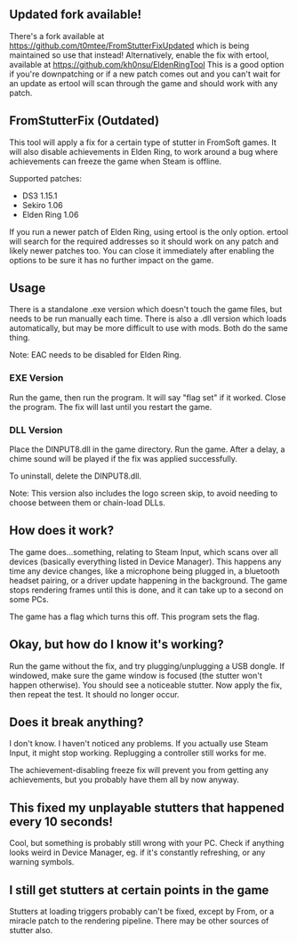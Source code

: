 ## Updated fork available!
There's a fork available at https://github.com/t0mtee/FromStutterFixUpdated which is being maintained so use that instead!
Alternatively, enable the fix with ertool, available at https://github.com/kh0nsu/EldenRingTool
This is a good option if you're downpatching or if a new patch comes out and you can't wait for an update as ertool will scan through the game and should work with any patch.

## FromStutterFix (Outdated)

This tool will apply a fix for a certain type of stutter in FromSoft games. It will also disable achievements in Elden Ring, to work around a bug where achievements can freeze the game when Steam is offline.

Supported patches:
* DS3 1.15.1
* Sekiro 1.06
* Elden Ring 1.06

If you run a newer patch of Elden Ring, using ertool is the only option. ertool will search for the required addresses so it should work on any patch and likely newer patches too. You can close it immediately after enabling the options to be sure it has no further impact on the game.

## Usage

There is a standalone .exe version which doesn't touch the game files, but needs to be run manually each time. There is also a .dll version which loads automatically, but may be more difficult to use with mods. Both do the same thing.

Note: EAC needs to be disabled for Elden Ring.

### EXE Version

Run the game, then run the program. It will say "flag set" if it worked. Close the program. The fix will last until you restart the game.

### DLL Version

Place the DINPUT8.dll in the game directory. Run the game. After a delay, a chime sound will be played if the fix was applied successfully.

To uninstall, delete the DINPUT8.dll.

Note: This version also includes the logo screen skip, to avoid needing to choose between them or chain-load DLLs.

## How does it work?

The game does...something, relating to Steam Input, which scans over all devices (basically everything listed in Device Manager). This happens any time any device changes, like a microphone being plugged in, a bluetooth headset pairing, or a driver update happening in the background. The game stops rendering frames until this is done, and it can take up to a second on some PCs.

The game has a flag which turns this off. This program sets the flag.

## Okay, but how do I know it's working?

Run the game without the fix, and try plugging/unplugging a USB dongle. If windowed, make sure the game window is focused (the stutter won't happen otherwise). You should see a noticeable stutter. Now apply the fix, then repeat the test. It should no longer occur.

## Does it break anything?

I don't know. I haven't noticed any problems. If you actually use Steam Input, it might stop working. Replugging a controller still works for me.

The achievement-disabling freeze fix will prevent you from getting any achievements, but you probably have them all by now anyway.

## This fixed my unplayable stutters that happened every 10 seconds!

Cool, but something is probably still wrong with your PC. Check if anything looks weird in Device Manager, eg. if it's constantly refreshing, or any warning symbols.

## I still get stutters at certain points in the game

Stutters at loading triggers probably can't be fixed, except by From, or a miracle patch to the rendering pipeline. There may be other sources of stutter also.
